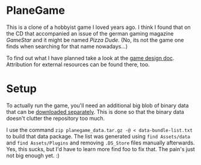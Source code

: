 # PlaneGame

This is a clone of a hobbyist game I loved years ago. I think I found that on the CD that accompanied an issue of the german gaming magazine *GameStar* and it might be named *Pizza Dude*. (No, its not the game one finds when searching for that name nowadays...)

To find out what I have planned take a look at the [game design doc](https://github.com/tanuva/planegame/blob/master/GDD.md). Attribution for external resources can be found there, too.

# Setup
To actually run the game, you'll need an additional big blob of binary data that can be [downloaded separately](https://nightsoul.org/files/planegame_data.zip). This is done so that the binary data doesn't clutter the repository too much.

I use the command `zip planegame_data.tar.gz -@ < data-bundle-list.txt` to build that data package. The list was generated using `find Assets/data` and `find Assets/Plugins` and removing `.DS_Store` files manually afterwards. Yes, this sucks, but I'd have to learn more find foo to fix that. The pain's just not big enough yet. :)
